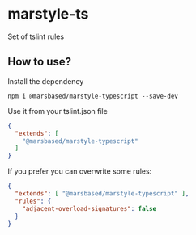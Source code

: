 # marstyle-ts

Set of tslint rules

## How to use?

Install the dependency

```shell
npm i @marsbased/marstyle-typescript --save-dev
```

Use it from your tslint.json file

```json
{
  "extends": [
    "@marsbased/marstyle-typescript"
  ]
}
```

If you prefer you can overwrite some rules:

```json
{
  "extends": [ "@marsbased/marstyle-typescript" ],
  "rules": {
    "adjacent-overload-signatures": false
  }
}
```

